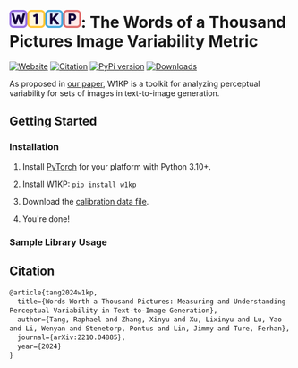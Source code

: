 # <img src="icon-banner.svg" height="32" style="position: relative; margin-top: 15px;"/>: The Words of a Thousand Pictures Image Variability Metric
[![Website](https://img.shields.io/badge/Website-online-green.svg)](http://w1kp.com) [![Citation](https://img.shields.io/badge/Citation-arXiv-orange.svg)](https://gist.github.com/daemon/639de6fea584d7df1a62f04a2ea0cdad) [![PyPi version](https://badgen.net/pypi/v/w1kp?color=blue)](https://pypi.org/project/w1kp) [![Downloads](https://static.pepy.tech/badge/w1kp)](https://pepy.tech/project/w1kp)

As proposed in [our paper](), W1KP is a toolkit for analyzing perceptual variability for sets of images in text-to-image generation.

## Getting Started

### Installation
1. Install [PyTorch](https://pytorch.org) for your platform with Python 3.10+.

2. Install W1KP: `pip install w1kp`

3. Download the [calibration data file]().

4. You're done!

### Sample Library Usage

## Citation
```
@article{tang2024w1kp,
  title={Words Worth a Thousand Pictures: Measuring and Understanding Perceptual Variability in Text-to-Image Generation},
  author={Tang, Raphael and Zhang, Xinyu and Xu, Lixinyu and Lu, Yao and Li, Wenyan and Stenetorp, Pontus and Lin, Jimmy and Ture, Ferhan},
  journal={arXiv:2210.04885},
  year={2024}
}
```
